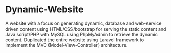 # Dynamic-Website

A website with a focus on generating dynamic, database and web-service driven content using HTML/CSS/bootstrap for serving the static content and Java script/PHP with MySQL using PhpMyAdmin to retrieve the dynamic content. Duplicated the entire website using Laravel framework to implement the MVC (Model-View-Controller) architecture.
